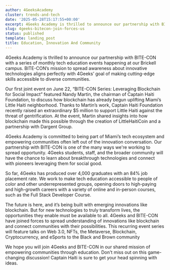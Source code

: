 ```yaml
---
author: 4GeeksAcademy
cluster: trends-and-tech
date: '2025-05-28T15:17:55+00:00'
excerpt: 4Geeks Academy is thrilled to announce our partnership with BITE-CON
slug: 4geeks-bitecon-join-forces-us
status: published
template: landing_post
title: Education, Innovation And Community
---
```

4Geeks Academy is thrilled to announce our partnership with BITE-CON with a series of monthly tech education events happening at our Brickell campus. BITE-CON’s mission to spread awareness about innovative technologies aligns perfectly with 4Geeks’ goal of making cutting-edge skills accessible to diverse communities.

Our first joint event on June 22, “BITE-CON Series: Leveraging Blockchain for Social Impact” featured Nandy Martin, the chairman of Captain Haiti Foundation, to discuss how blockchain has already begun uplifting Miami’s Little Haiti neighborhood. Thanks to Martin’s work, Captain Haiti Foundation recently raised an extraordinary $5 million to support Little Haiti against the threat of gentrification. At the event, Martin shared insights into how blockchain made this possible through the creation of LittleHaitiCoin and a partnership with Dargent Group.

4Geeks Academy is committed to being part of Miami’s tech ecosystem and empowering communities often left out of the innovation conversation. Our partnership with BITE-CON is one of the many ways we're working to spread opportunity. 4Geeks students, staff, and the broader community will have the chance to learn about breakthrough technologies and connect with pioneers leveraging them for social good.

So far, 4Geeks has produced over 4,000 graduates with an 84% job placement rate. We work to make tech education accessible to people of color and other underrepresented groups, opening doors to high-paying and high-growth careers with a variety of online and in-person courses, such as the Full Stack Developer Course.

The future is here, and it’s being built with emerging innovations like blockchain. But for new technologies to truly transform lives, the opportunities they enable must be available to all. 4Geeks and BITE-CON have joined forces to spread understanding of innovations like blockchain and connect communities with their possibilities. This recurring event series will feature talks on Web 3.0, NFTs, the Metaverse, Blockchain, Cryptocurrency, and eSports to the Black and Brown community

We hope you will join 4Geeks and BITE-CON in our shared mission of empowering communities through education. Don't miss out on this game-changing discussion! Captain Haiti is sure to get your head spinning with ideas.